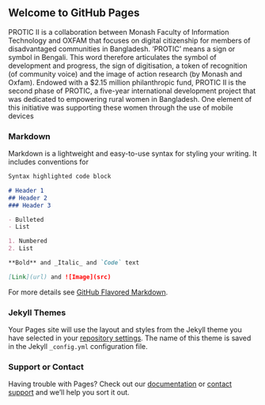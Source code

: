 ## Welcome to GitHub Pages

PROTIC II is a collaboration between Monash Faculty of Information Technology and OXFAM that focuses on digital citizenship for members of disadvantaged communities in Bangladesh.
‘PROTIC’ means a sign or symbol in Bengali. This word therefore articulates the symbol of development and progress, the sign of digitisation, a token of recognition (of community voice) and the image of action research (by Monash and Oxfam).
Endowed with a $2.15 million philanthropic fund, PROTIC II is the second phase of PROTIC, a five-year international development project that was dedicated to empowering rural women in Bangladesh. One element of this initiative was supporting these women through the use of mobile devices 

### Markdown

Markdown is a lightweight and easy-to-use syntax for styling your writing. It includes conventions for

```markdown
Syntax highlighted code block

# Header 1
## Header 2
### Header 3

- Bulleted
- List

1. Numbered
2. List

**Bold** and _Italic_ and `Code` text

[Link](url) and ![Image](src)
```

For more details see [GitHub Flavored Markdown](https://guides.github.com/features/mastering-markdown/).

### Jekyll Themes

Your Pages site will use the layout and styles from the Jekyll theme you have selected in your [repository settings](https://github.com/Protic-Monash/PROTIC/settings). The name of this theme is saved in the Jekyll `_config.yml` configuration file.

### Support or Contact

Having trouble with Pages? Check out our [documentation](https://docs.github.com/categories/github-pages-basics/) or [contact support](https://github.com/contact) and we’ll help you sort it out.
